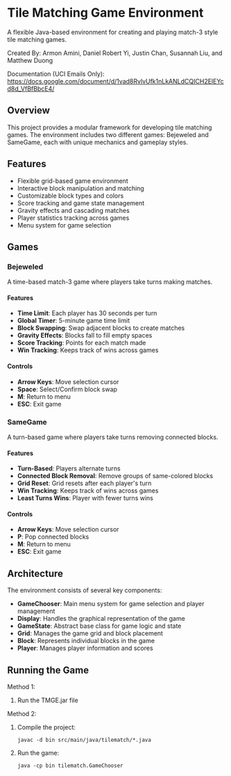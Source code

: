 # Tile Matching Game Environment

A flexible Java-based environment for creating and playing match-3 style tile matching games.

Created By: Armon Amini, Daniel Robert Yi, Justin Chan, Susannah Liu, and Matthew Duong

Documentation (UCI Emails Only): https://docs.google.com/document/d/1vad8RvlvUfk1nLkANLdCQICH2ElEYcd8d_VfBfBbcE4/
  
## Overview

This project provides a modular framework for developing tile matching games. The environment includes two different games: Bejeweled and SameGame, each with unique mechanics and gameplay styles.

## Features

- Flexible grid-based game environment
- Interactive block manipulation and matching
- Customizable block types and colors
- Score tracking and game state management
- Gravity effects and cascading matches
- Player statistics tracking across games
- Menu system for game selection

## Games

### Bejeweled

A time-based match-3 game where players take turns making matches.

#### Features

- **Time Limit**: Each player has 30 seconds per turn
- **Global Timer**: 5-minute game time limit
- **Block Swapping**: Swap adjacent blocks to create matches
- **Gravity Effects**: Blocks fall to fill empty spaces
- **Score Tracking**: Points for each match made
- **Win Tracking**: Keeps track of wins across games

#### Controls

- **Arrow Keys**: Move selection cursor
- **Space**: Select/Confirm block swap
- **M**: Return to menu
- **ESC**: Exit game

### SameGame

A turn-based game where players take turns removing connected blocks.

#### Features

- **Turn-Based**: Players alternate turns
- **Connected Block Removal**: Remove groups of same-colored blocks
- **Grid Reset**: Grid resets after each player's turn
- **Win Tracking**: Keeps track of wins across games
- **Least Turns Wins**: Player with fewer turns wins

#### Controls

- **Arrow Keys**: Move selection cursor
- **P**: Pop connected blocks
- **M**: Return to menu
- **ESC**: Exit game

## Architecture

The environment consists of several key components:

- **GameChooser**: Main menu system for game selection and player management
- **Display**: Handles the graphical representation of the game
- **GameState**: Abstract base class for game logic and state
- **Grid**: Manages the game grid and block placement
- **Block**: Represents individual blocks in the game
- **Player**: Manages player information and scores

## Running the Game

Method 1:
   1. Run the TMGE.jar file


Method 2:
   1. Compile the project:

      ```
      javac -d bin src/main/java/tilematch/*.java
      ```

   2. Run the game:
      ```
      java -cp bin tilematch.GameChooser
      ```


